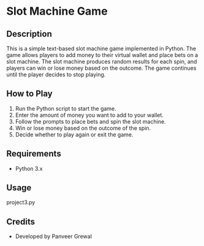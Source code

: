 # Slot Machine Game

## Description

This is a simple text-based slot machine game implemented in Python. The game allows players to add money to their virtual wallet and place bets on a slot machine. The slot machine produces random results for each spin, and players can win or lose money based on the outcome. The game continues until the player decides to stop playing.

## How to Play

1. Run the Python script to start the game.
2. Enter the amount of money you want to add to your wallet.
3. Follow the prompts to place bets and spin the slot machine.
4. Win or lose money based on the outcome of the spin.
5. Decide whether to play again or exit the game.

## Requirements

- Python 3.x

## Usage

project3.py

## Credits

- Developed by Panveer Grewal
